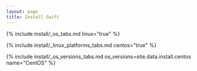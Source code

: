 ```yaml
---
layout: page
title: Install Swift
---
```


{% include install/_os_tabs.md linux="true" %}

{% include install/_linux_platforms_tabs.md centos="true" %}

{% include install/_os_versions_tabs.md os_versions=site.data.install.centos  name="CentOS" %}
